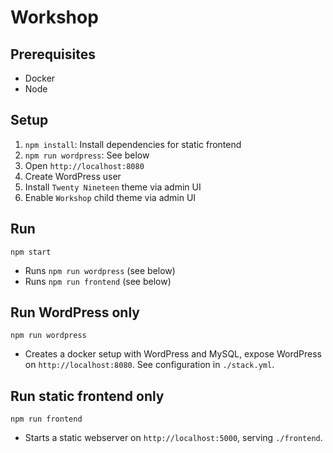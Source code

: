 # Workshop

## Prerequisites

- Docker
- Node

## Setup

1. `npm install`: Install dependencies for static frontend
2. `npm run wordpress`: See below
3. Open `http://localhost:8080`
4. Create WordPress user
5. Install `Twenty Nineteen` theme via admin UI
6. Enable `Workshop` child theme via admin UI

## Run

`npm start`

- Runs `npm run wordpress` (see below)
- Runs `npm run frontend` (see below)

## Run WordPress only

`npm run wordpress`

- Creates a docker setup with WordPress and MySQL, expose WordPress on `http://localhost:8080`. See configuration in `./stack.yml`.

## Run static frontend only

`npm run frontend`

- Starts a static webserver on `http://localhost:5000`, serving `./frontend`.
